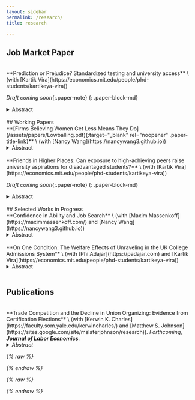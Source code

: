 ```yaml
---
layout: sidebar
permalink: /research/
title: research

---
```

<style>
  .paper-block-md { margin-top: 1.5rem; margin-bottom: 0.6rem; }
  .paper-block-md + details { margin-top: 0.2rem; }   /* gap before abstract */
  .paper-title-link { text-decoration: none; font-weight: 700; }
  .paper-title-link:hover { text-decoration: underline; }
  .paper-title-link:visited { color: #6f42c1; }
  .paper-title { font-weight: 700; color: inherit; }
  .paper-coauthors { margin-top: 0.2rem; display: inline-block; }
  .paper-note { display: inline-block; margin-top: 0.2rem; font-style: italic}
</style>

## Job Market Paper 
<br>
**Prediction or Prejudice? Standardized testing and university access** \
(with [Kartik Vira](https://economics.mit.edu/people/phd-students/kartikeya-vira)) 

_Draft coming soon_{:.paper-note}
{: .paper-block-md}

<details data-title="Prediction or Prejudice? Standardized testing and university access">
  <summary>Abstract</summary> 
  The use of screening algorithms such as standardized testing in university admissions is widely criticized for benefiting wealthy students and not accurately capturing the potential of low-income students. Does standardized testing inhibit opportunity? Our paper answers this question using a staggered elimination of pre-university testing requirements in favor of teacher-assigned grades in the UK. First, we find that low-income students become 3pp more likely to attend university, while enrollment among high-income students is unchanged. However, only 1 in 3 of these marginal students graduates on time. Despite this low graduation rate, students shifted into university see large private returns: they begin their careers at better firms and gain £50k&mdash;£100k in lifetime earnings, net of tuition fees. Second, we see upstream shifts beyond the university enrollment margin &mdash; affected low-income students are more likely to take academic-track subjects in high school and apply to university. Third, we show that standardized tests in our setting exhibit no calibration bias against low-income students, whereas teacher grades favor them. Taken together, our results indicate that switching from tests to teacher grades can expand opportunity for disadvantaged students even in the absence of calibration bias in tests. Our findings suggest that reducing testing barriers expanded educational investment earlier in the pipeline and delivered substantial long-run gains for marginal entrants.
</details> 

<br>
## Working Papers 
<br>
**[Firms Believing Women Get Less Means They Do](/assets/papers/Lowballing.pdf){:target="_blank" rel="noopener" .paper-title-link}** \
(with [Nancy Wang](https://nancywang3.github.io))

<details data-title="Firms Believing Women Get Less Means They Do">
  <summary>Abstract</summary>
  This paper examines an employer-driven mechanism behind the early-career gender earnings gap using novel data on MIT graduates’ job offers and negotiation process. We document three key findings. First, women receive lower initial compensation offers than men within an employer-occupation. Second, this gap is entirely concentrated in non-salary components—signing bonus and equity—with no gap in base salary. Third, we find no gender differences in job search, and women negotiate as frequently and successfully as men. These findings also generalize to a national sample of high-skill workers in a dataset from Levels.fyi. To understand these patterns, we develop a model showing that a small number of discriminatory firms leads <em>all firms</em> in the market to lowball women in equilibrium. This market-wide gender gap is sustained through outside offers and cannot be closed by changes in worker behavior. We validate this mechanism using an incentivized resume evaluation experiment with recruiters, where we find that firms expect &mdash;other firms&mdash; to offer women less. Our results highlight the role of firm behavior—rather than worker decisions alone—in perpetuating gender pay disparities. 
</details>
<br>
**Friends in Higher Places: Can exposure to high-achieving peers raise university aspirations for disadvantaged students?** \
(with [Kartik Vira](https://economics.mit.edu/people/phd-students/kartikeya-vira))

_Draft coming soon_{:.paper-note}
{: .paper-block-md}
<details data-title="Friends in Higher Places">
  <summary>Abstract</summary> 
  Elite university access is highly unequal. Low-income students are less likely to apply to and attend than equally qualified high-income peers. Using UK administrative data, we exploit “breakthrough” events when a school first sends a student to a top university. Applications from that school to that university subsequently rise by 30\%. Students induced into elite universities by a breakthrough are lower-income, but graduate at typical rates. Access induced by breakthroughs promotes upward mobility: marginal entrants earn £4,000 more annually than matched control students. Why were these students not applying previously? Using a field experiment in British schools, we show that the primary barrier is students' beliefs about social fit at top universities rather than beliefs about admissions chances or success at university. At baseline, low-income students are more pessimistic about their chances of fitting in at an elite university, but not about their chances of admission or graduation. Students randomly assigned to view short videos of undergraduates discussing their experiences are 6 percentage points more likely to apply to the speaker's university. While students’ expectations of fitting in and making friends shift, beliefs about admission chances or graduation do not. Students randomly matched with mentors primarily discuss social life at university, and the most important factor participants raise with mentors is whether they would fit in and enjoy their time. Our findings highlight perceptions of the social environment at elite universities as a central barrier to access and illustrate that scalable interventions can address this barrier and promote social mobility. 
</details> 

<br>
## Selected Works in Progress 
<br>
**Confidence in Ability and Job Search** \
(with [Maxim Massenkoff](https://maximmassenkoff.com/) and [Nancy Wang](https://nancywang3.github.io))
<details>
  <summary>Abstract</summary> 
  Inexperienced workers may have incorrect beliefs or diffuse priors on their abilities relative to the broader labor market, which may lead to overly restricted job search. Can a credible ability signal to high-skill workers augment job search behavior and improve worker allocation across firms? We partner with a large online interviewing platform that screens workers for employers in the tech sector and identifies exceptional users as “one of the best-performing coders on the platform,” communicates this fact to the worker, and subsequently offers them access to interview with select firms. Using a fuzzy regression discontinuity design around the exogenous performance threshold used to identify these users, we find evidence of increased and more ambitious job search as a result of the signal. Workers just above the threshold are 20pp more likely to switch jobs within a year, with effects concentrated among workers with less than 5 years of experience. Workers from lower-ranked universities who did not previously work at an elite firm see improved labor market outcomes 2-5 years after first using the platform -- these workers are 21pp more likely to work at an elite tech firm and work at companies with 12% higher expected compensation. We find that more than 85% of job switches occur off-platform, suggesting that access to interviews on the platform did not mediate these effects. Instead, our findings are consistent with increased and more ambitious worker search after receiving a credible signal about their ability, particularly among groups that were previously less likely to have considered these opportunities. Our next steps include generating measures of worker self-confidence from self-assessment and video recordings of interviews and characterizing worker-firm match quality.
</details> 
<br>
**On One Condition: The Welfare Effects of Unraveling in the UK College Admissions System** \
(with [Phi Adajar](https://padajar.com) and [Kartik Vira](https://economics.mit.edu/people/phd-students/kartikeya-vira))
<details>
  <summary>Abstract</summary> 
  The mid-2010s saw a rapid proliferation of offers to UK universities in which students were admitted regardless of their end-of-school test results, effectively shifting risk from students to universities. In this paper, we seek to understand the nature of this unraveling, with a focus towards universities’ incentives and the effects on students’ short- and long-term welfare using data from all UK college applications from 2012 to 2021. We find that these “unconditional offers” were given by lower-ranked universities and targeted towards higher-achieving students. Students with an unconditional offer are 4.5pp less likely to attend their top offer. This is consistent with students being shifted into lower-ranking universities and becoming “undermatched”. Simultaneously, college attendance increases; students with an unconditional offer are 12.4pp more likely to be matched to a college when compared to students with similar test scores and teacher evaluations. On the university side, these unconditional offers improve university yields and student composition, and correlational evidence shows that a university’s adoption of unconditional offers occurs in response to its competitors doing the same. We estimate a structural model of university offers to evaluate the nature of this competitive response and the implications for student welfare.
</details> 
<br>

## Publications
<br>
**Trade Competition and the Decline in Union Organizing: Evidence from Certification Elections** \
(with [Kerwin K. Charles](https://faculty.som.yale.edu/kerwincharles/) and [Matthew S. Johnson](https://sites.google.com/site/mslaterjohnson/research)). <em>Forthcoming<em>, <strong>Journal of Labor Economics</strong>. 
<details>
  <summary>Abstract</summary> 
  We assess whether and why trade competition partly explains the sharp decline in U.S. workers' attempts to organize labor unions in recent decades. We find that the swift rise of imports from China in the early 2000s led to substantially lower rates of union certification elections, both among workers in manufacturing industries directly exposed to imports and among workers indirectly exposed through their local labor market. Consistent with a simple model of workers' decision to seek union representation, direct exposure lowered the expected wage gain from unionization, whereas indirect exposure increased the cost of job loss, both of which discourage organizing.
</details> 

{% raw %}
<script>
  // Helper: safe gtag
  function gaEvent(name, params){
    if (typeof gtag === 'function') {
      gtag('event', name, params || {});
    }
  }

  document.addEventListener('DOMContentLoaded', function () {
    /* 1) ABSTRACT OPENS (per-paper) */
    document.querySelectorAll('details[data-title]').forEach(function (el) {
      el.addEventListener('toggle', function () {
        if (el.open) {
          gaEvent('abstract_open', {
            event_category: 'Research',
            event_label: el.getAttribute('data-title')
          });
        }
      });
    });

    /* 2) PDF CLICKS (per-paper) */
    // Any link with class .paper-pdf and a data-title
    document.body.addEventListener('click', function (e) {
      const a = e.target.closest('a.paper-pdf');
      if (a) {
        gaEvent('pdf_click', {
          event_category: 'Research',
          event_label: a.getAttribute('data-title') || a.textContent.trim()
        });
      }
    });

    /* 3) COAUTHOR LINK CLICKS */
    document.body.addEventListener('click', function (e) {
      const a = e.target.closest('a.coauthor-link');
      if (a) {
        gaEvent('coauthor_click', {
          event_category: 'Research',
          event_label: (a.getAttribute('data-paper') || 'Unknown paper') + ' → ' +
                       (a.getAttribute('data-coauthor') || a.textContent.trim())
        });
      }
    });

    /* (Nice-to-have) SCROLL DEPTH on this page */
    const marks = [0.25, 0.5, 0.75, 1.0];
    let fired = new Set();
    function checkScrollDepth(){
      const scrolled = (window.scrollY + window.innerHeight) / document.documentElement.scrollHeight;
      marks.forEach(function (m) {
        if (scrolled >= m && !fired.has(m)) {
          fired.add(m);
          gaEvent('scroll_depth', { event_category: 'Research', value: Math.round(m*100) });
        }
      });
    }
    document.addEventListener('scroll', checkScrollDepth, { passive: true });
    window.addEventListener('load', checkScrollDepth);
    window.addEventListener('resize', checkScrollDepth);
  });
</script>
{% endraw %}


{% raw %}
<script>
  document.addEventListener('DOMContentLoaded', function () {
    // Track when any <details> is opened
    document.querySelectorAll('details').forEach(function (el) {
      el.addEventListener('toggle', function () {
        if (el.open) {
          const title = el.previousElementSibling ? el.previousElementSibling.innerText : 'Unnamed abstract';
          gtag('event', 'abstract_open', {
            event_category: 'Research',
            event_label: title.trim()
          });
        }
      });
    });
  });
</script>
{% endraw %}
